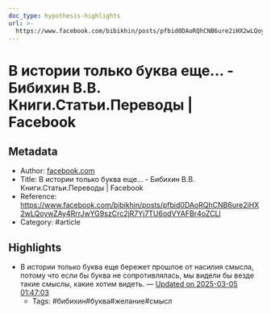 ```yaml
---
doc_type: hypothesis-highlights
url: >-
  https://www.facebook.com/bibikhin/posts/pfbid0DAoRQhCNB6ure2iHX2wLQoywZAy4RrrJwYG9szCrc2jR7Yj7TU6odVYAFBr4oZCLl
---
```

# В истории только буква еще... - Бибихин В.В. Книги.Статьи.Переводы | Facebook

## Metadata
- Author: [facebook.com]()
- Title: В истории только буква еще... - Бибихин В.В. Книги.Статьи.Переводы | Facebook
- Reference: https://www.facebook.com/bibikhin/posts/pfbid0DAoRQhCNB6ure2iHX2wLQoywZAy4RrrJwYG9szCrc2jR7Yj7TU6odVYAFBr4oZCLl
- Category: #article

## Highlights
- В истории только буква еще бережет прошлое от насилия смысла, потому что если бы буква не сопротивлялась, мы видели бы везде такие смыслы, какие хотим видеть. — [Updated on 2025-03-05 01:47:03](https://hyp.is/l6vmePlKEe-RdrPh9-xuYQ/www.facebook.com/bibikhin/posts/pfbid0DAoRQhCNB6ure2iHX2wLQoywZAy4RrrJwYG9szCrc2jR7Yj7TU6odVYAFBr4oZCLl)
   - Tags: #бибихин#буква#желание#смысл
